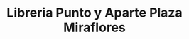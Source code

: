 ---
title: "Libreria Punto y Aparte Plaza Miraflores"
url: /tegucigalpa/libreria-punto-y-aparte-plaza-miraflores/
shop: Allgemein
---
